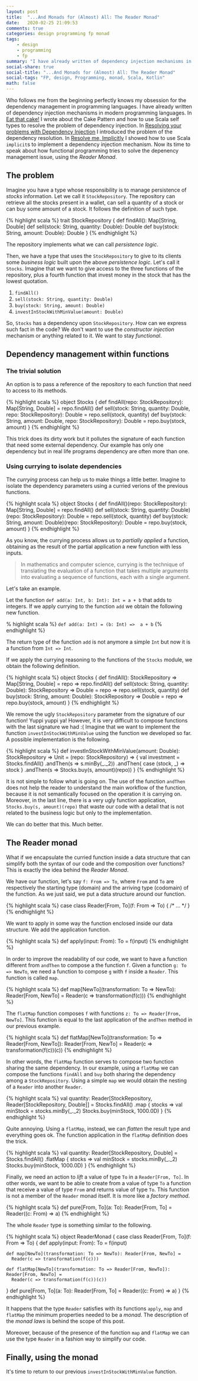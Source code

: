 ```yaml
---
layout: post
title:  "...And Monads for (Almost) All: The Reader Monad"
date:   2020-02-25 21:09:53
comments: true
categories: design programming fp monad
tags:
    - design
    - programming
    - fp
summary: "I have already written of dependency injection mechanisms in modern programming languages. I wrote about the Cake Pattern and how to use Scala self types to resolve the problem of dependency injection. Then, I showed how to use Scala implicits to implement a dependency injection mechanism. Now its time to speak about how functional programming tries to solve the depenency management issue, using the Reader Monad."
social-share: true
social-title: "...And Monads for (Almost) All: The Reader Monad"
social-tags: "FP, design, Programming, monad, Scala, Kotlin"
math: false
---
```


Who follows me from the beginning perfectly knows my obsession for the dependency management in programming languages. I have already written of dependency injection mechanisms in modern programming languages. In [Eat that cake!](http://rcardin.github.io/design/2014/08/28/eat-that-cake.html) I wrote about the Cake Pattern and how to use Scala self types to resolve the problem of dependency injection. In [Resolving your problems with Dependency Injection](http://rcardin.github.io/programming/software-design/java/scala/di/2016/08/01/resolve-problems-dependency-injection.html) I introduced the problem of the dependency resolution. In [Resolve me, Implicitly](http://rcardin.github.io/design/scala/2017/10/15/resolve-me-implicitly.html) I showed how to use Scala `implicit`s to implement a dependency injection mechanism. Now its time to speak about how functional programming tries to solve the depenency management issue, using the *Reader Monad*.

## The problem

Imagine you have a type whose responsibility is to manage persistence of _stocks_ information. Let we call it `StockRepository`. The repository can retrieve all the stocks present in a wallet, can sell a quantity of a stock or can buy some amount of a stock. It follows the definition of such type.

{% highlight scala %}
trait StockRepository {
  def findAll(): Map[String, Double]
  def sell(stock: String, quantity: Double): Double
  def buy(stock: String, amount: Double): Double
}
{% endhighlight %}

The repository implements what we can call _persistence logic_.

Then, we have a type that uses the `StockRepository` to give to its clients some _business logic_ built upon the above _persistence logic_. Let's call it `Stocks`. Imagine that we want to give access to the three functions of the repository, plus a fourth function that invest money in the stock that has the lowest quotation.

1) `findAll()`
2) `sell(stock: String, quantity: Double)`
3) `buy(stock: String, amount: Double)`
4) `investInStockWithMinValue(amount: Double)`

So, `Stocks` has a dependency upon `StockRepository`. How can we express such fact in the code? We don't want to use the _constructor injection_ mechanism or anything related to it. We want to stay _functional_.

## Dependency management within functions

### The trivial solution

An option is to pass a reference of the repository to each function that need to access to its methods.

{% highlight scala %}
object Stocks {
  def findAll(repo: StockRepository): Map[String, Double] = repo.findAll()
  def sell(stock: String, quantity: Double, repo: StockRepository): Double = 
    repo.sell(stock, quantity)
  def buy(stock: String, amount: Double, repo: StockRepository): Double = 
    repo.buy(stock, amount)
}
{% endhighlight %}

This trick does its dirty work but it pollutes the signature of each function that need some external dependency. Our example has only one dependency but in real life programs dependency are often more than one.

### Using currying to isolate dependencies

The _currying_ process can help us to make things a little better. Imagine to isolate the dependency parameters using a curried verions of the previous functions.

{% highlight scala %}
object Stocks {
  def findAll()(repo: StockRepository): Map[String, Double] = repo.findAll()
  def sell(stock: String, quantity: Double)(repo: StockRepository): Double = 
    repo.sell(stock, quantity)
  def buy(stock: String, amount: Double)(repo: StockRepository): Double = 
    repo.buy(stock, amount)
}
{% endhighlight %}

As you know, the currying process allows us to _partially applied_ a function, obtaining as the result of the partial application a new function with less inputs. 

> In mathematics and computer science, currying is the technique of translating the evaluation of a function that takes multiple arguments into evaluating a sequence of functions, each with a single argument.

Let's take an example.

Let the function `def add(a: Int, b: Int): Int = a + b` that adds to integers. If we apply currying to the function `add` we obtain the following new function.

% highlight scala %}
`def add(a: Int) = (b: Int) =>  a + b`
{% endhighlight %}

The return type of the function `add` is not anymore a simple `Int` but now it is a function from `Int => Int`.

If we apply the currying reasoning to the functions of the `Stocks` module, we obtain the following definition.

{% highlight scala %}
object Stocks {
  def findAll(): StockRepository => Map[String, Double] = repo => repo.findAll()
  def sell(stock: String, quantity: Double): StockRepository => Double = 
    repo => repo.sell(stock, quantity)
  def buy(stock: String, amount: Double): StockRepository => Double = 
    repo => repo.buy(stock, amount)
}
{% endhighlight %}

We remove the ugly `StockRepository` parameter from the signature of our function! Yuppi yuppi ya! However, it is very difficult to compose functions with the last signature we had :( Imagine that we want to implement the function `investInStockWithMinValue` using the function we developed so far. A possible implementation is the following.

{% highlight scala %}
def investInStockWithMinValue(amount: Double): StockRepository => Unit =
  (repo: StockRepository) => {
    val investment = Stocks.findAll()
      .andThen(s => s.minBy(_._2))
      .andThen{ case (stock, _) => stock }
      .andThen(s => Stocks.buy(s, amount)(repo))
  }
{% endhighlight %}

It is not simple to follow what is going on. The use of the function `andThen` does not help the reader to understand the main workflow of the function, because it is not semantically focused on the operation it is carrying on. Moreover, in the last line, there is a very ugly function application, `Stocks.buy(s, amount)(repo)` that waste our code with a detail that is not related to the business logic but only to the implementation.

We can do better that this. Much better.

## The Reader monad

What if we encapsulate the curried function inside a data structure that can simplify both the syntax of our code and the composition over functions? This is exactly the idea behind the _Reader Monad_.

We have our function, let's say `f: From => To`, where `From` and `To` are respectively the starting type (domain) and the arriving type (codomain) of the function. As we just said, we put a data structure around our function.

{% highlight scala %}
case class Reader[From, To](f: From => To) { /* ... */ }
{% endhighlight %}

We want to apply in some way the function enclosed inside our data structure. We add the application function.

{% highlight scala %}
def apply(input: From): To = f(input)
{% endhighlight %}

In order to improve the readability of our code, we want to have a function different from `andThen` to compose a the function `f`. Given a function `g: To => NewTo`, we need a function to compose `g` with `f` inside a `Reader`. This function is called `map`.

{% highlight scala %}
def map[NewTo](transformation: To => NewTo): Reader[From, NewTo] =
  Reader(c => transformation(f(c)))
{% endhighlight %}

The `flatMap` function composes `f` with functions `z: To => Reader[From, NewTo]`. This function is equal to the last application of the `andThen` method in our previous example.

{% highlight scala %}
def flatMap[NewTo](transformation: To => Reader[From, NewTo]): Reader[From, NewTo] =
  Reader(c => transformation(f(c))(c))
{% endhighlight %}

In other words, the `flatMap` function serves to compose two function sharing the same dependency. In our example, using a `flatMap` we can compose the functions `findAll` and `buy` both sharing the dependency among a `StockRepository`. Using a simple `map` we would obtain the nesting of a `Reader` into another `Reader`.

{% highlight scala %}
val quantity: Reader[StockRepository, Reader[StockRepository, Double]] = 
  Stocks.findAll()
    .map { stocks => 
      val minStock = stocks.minBy(_._2)
      Stocks.buy(minStock, 1000.0D)
    }
{% endhighlight %}

Quite annoying. Using a `flatMap`, instead, we can _flatten_ the result type and everything goes ok. The function application in the `flatMap` definition does the trick.

{% highlight scala %}
val quantity: Reader[StockRepository, Double] = 
  Stocks.findAll()
    .flatMap { stocks => 
      val minStock = stocks.minBy(_._2)
      Stocks.buy(minStock, 1000.0D)
    }
{% endhighlight %}

Finally, we need an action to _lift_ a value of type `To` in a `Reader[From, To]`. In other words, we want to be able to create from a value of type `To` a function that receive a value of type `From` and returns value of type `To`. This function is not a member of the `Reader` monad itself. It is more like a _factory method_.

{% highlight scala %}
def pure[From, To](a: To): Reader[From, To] = Reader((c: From) => a)
{% endhighlight %}

The whole `Reader` type is something similar to the following.

{% highlight scala %}
object ReaderMonad {
  case class Reader[From, To](f: From => To) {
    def apply(input: From): To =
      f(input)

    def map[NewTo](transformation: To => NewTo): Reader[From, NewTo] =
      Reader(c => transformation(f(c)))

    def flatMap[NewTo](transformation: To => Reader[From, NewTo]): Reader[From, NewTo] =
      Reader(c => transformation(f(c))(c))
  }
  def pure[From, To](a: To): Reader[From, To] = Reader((c: From) => a)
}
{% endhighlight %}

It happens that the type `Reader` satisfies with its functions `apply`, `map` and `flatMap` the minimum properties needed to be a _monad_. The description of the _monad laws_ is behind the scope of this post. 

Moreover, because of the presence of the function `map` and `flatMap` we can use the type `Reader` in a fashion way to simplify our code.

## Finally, using the monad

It's time to return to our previous `investInStockWithMinValue` function.

